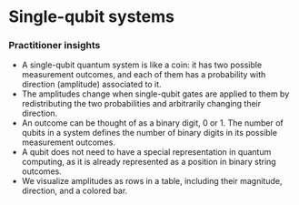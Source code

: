 # Single-qubit systems

### Practitioner insights

* A single-qubit quantum system is like a coin: it has two possible measurement outcomes, and each of them has a probability with direction (amplitude) associated to it.
* The amplitudes change when single-qubit gates are applied to them by redistributing the two probabilities and arbitrarily changing their direction.
* An outcome can be thought of as a binary digit, 0 or 1. The number of qubits in a system defines the number of binary digits in its possible measurement outcomes.
* A qubit does not need to have a special representation in quantum computing, as it is already represented as a position in binary string outcomes.
* We visualize amplitudes as rows in a table, including their magnitude, direction, and a colored bar.